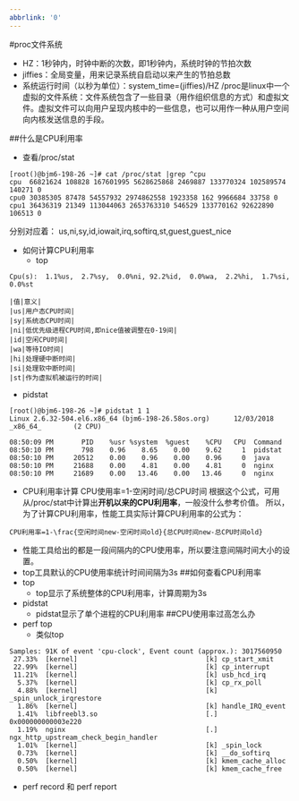 ```yaml
---
abbrlink: '0'
---
```

#proc文件系统
- HZ：1秒钟内，时钟中断的次数，即1秒钟内，系统时钟的节拍次数
- jiffies：全局变量，用来记录系统自启动以来产生的节拍总数
- 系统运行时间（以秒为单位）：system_time=(jiffies)/HZ
/proc是linux中一个虚拟的文件系统：文件系统包含了一些目录（用作组织信息的方式）和虚拟文件。虚拟文件可以向用户呈现内核中的一些信息，也可以用作一种从用户空间向内核发送信息的手段。

##什么是CPU利用率
- 查看/proc/stat
```
[root()@bjm6-198-26 ~]# cat /proc/stat |grep ^cpu
cpu  66821624 108828 167601995 5628625868 2469887 133770324 102589574 140271 0
cpu0 30385305 87478 54557932 2974862558 1923358 162 9966684 33758 0
cpu1 36436319 21349 113044063 2653763310 546529 133770162 92622890 106513 0
```
分别对应着：
us,ni,sy,id,iowait,irq,softirq,st,guest,guest_nice

- 如何计算CPU利用率
    - top
```
Cpu(s):  1.1%us,  2.7%sy,  0.0%ni, 92.2%id,  0.0%wa,  2.2%hi,  1.7%si,  0.0%st
```
```table
|值|意义|
|us|用户态CPU时间|
|sy|系统态CPU时间|
|ni|低优先级进程CPU时间,即nice值被调整在0-19间|
|id|空闲CPU时间|
|wa|等待IO时间|
|hi|处理硬中断时间|
|si|处理软中断时间|
|st|作为虚拟机被运行的时间|
```
- pidstat
```
[root()@bjm6-198-26 ~]# pidstat 1 1
Linux 2.6.32-504.el6.x86_64 (bjm6-198-26.58os.org)      12/03/2018      _x86_64_        (2 CPU)

08:50:09 PM       PID    %usr %system  %guest    %CPU   CPU  Command
08:50:10 PM       798    0.96    8.65    0.00    9.62     1  pidstat
08:50:10 PM     20512    0.00    0.96    0.00    0.96     0  java
08:50:10 PM     21688    0.00    4.81    0.00    4.81     0  nginx
08:50:10 PM     21689    0.00   13.46    0.00   13.46     0  nginx
```
-  CPU利用率计算
CPU使用率=1-空闲时间/总CPU时间
根据这个公式，可用从/proc/stat中计算出**开机以来的CPU利用率**，一般没什么参考价值。
所以，为了计算CPU利用率，性能工具实际计算CPU利用率的公式为：
```mathjax
CPU利用率=1-\frac{空闲时间new-空闲时间old}{总CPU时间new-总CPU时间old}
```
- 性能工具给出的都是一段间隔内的CPU使用率，所以要注意间隔时间大小的设置。
- top工具默认的CPU使用率统计时间间隔为3s
##如何查看CPU利用率
- top
    - top显示了系统整体的CPU利用率，计算周期为3s
- pidstat
    - pidstat显示了单个进程的CPU利用率
##CPU使用率过高怎么办
- perf top
    - 类似top
```
Samples: 91K of event 'cpu-clock', Event count (approx.): 3017560950                                                              
 27.33%  [kernel]                                [k] cp_start_xmit                                                                
 22.99%  [kernel]                                [k] cp_interrupt                                                                 
 11.21%  [kernel]                                [k] usb_hcd_irq                                                                  
  5.37%  [kernel]                                [k] cp_rx_poll                                                                   
  4.88%  [kernel]                                [k] _spin_unlock_irqrestore                                                      
  1.86%  [kernel]                                [k] handle_IRQ_event                                                             
  1.41%  libfreebl3.so                           [.] 0x000000000003e220                                                           
  1.19%  nginx                                   [.] ngx_http_upstream_check_begin_handler                                        
  1.01%  [kernel]                                [k] _spin_lock                                                                   
  0.73%  [kernel]                                [k] __do_softirq                                                                 
  0.50%  [kernel]                                [k] kmem_cache_alloc                                                             
  0.50%  [kernel]                                [k] kmem_cache_free            
```
- perf record 和 perf report

